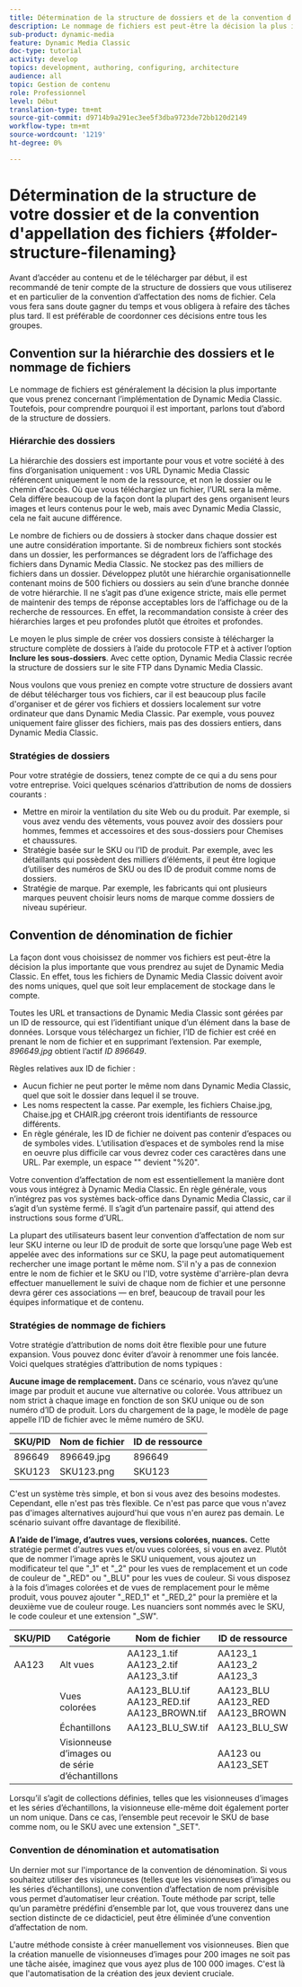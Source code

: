 ```yaml
---
title: Détermination de la structure de dossiers et de la convention d’attribution de noms de fichiers
description: Le nommage de fichiers est peut-être la décision la plus importante que vous prendrez lors de l’implémentation de Dynamic Media Classic. La structure des dossiers est également importante. Découvrez pourquoi il s'agit d'approches si importantes et possibles pour la structure de dossiers et les noms de fichiers.
sub-product: dynamic-media
feature: Dynamic Media Classic
doc-type: tutorial
activity: develop
topics: development, authoring, configuring, architecture
audience: all
topic: Gestion de contenu
role: Professionnel
level: Début
translation-type: tm+mt
source-git-commit: d9714b9a291ec3ee5f3dba9723de72bb120d2149
workflow-type: tm+mt
source-wordcount: '1219'
ht-degree: 0%

---
```



# Détermination de la structure de votre dossier et de la convention d&#39;appellation des fichiers {#folder-structure-filenaming}

Avant d’accéder au contenu et de le télécharger par début, il est recommandé de tenir compte de la structure de dossiers que vous utiliserez et en particulier de la convention d’affectation des noms de fichier. Cela vous fera sans doute gagner du temps et vous obligera à refaire des tâches plus tard. Il est préférable de coordonner ces décisions entre tous les groupes.

## Convention sur la hiérarchie des dossiers et le nommage de fichiers

Le nommage de fichiers est généralement la décision la plus importante que vous prenez concernant l’implémentation de Dynamic Media Classic. Toutefois, pour comprendre pourquoi il est important, parlons tout d’abord de la structure de dossiers.

### Hiérarchie des dossiers

La hiérarchie des dossiers est importante pour vous et votre société à des fins d’organisation uniquement : vos URL Dynamic Media Classic référencent uniquement le nom de la ressource, et non le dossier ou le chemin d’accès. Où que vous téléchargiez un fichier, l’URL sera la même. Cela diffère beaucoup de la façon dont la plupart des gens organisent leurs images et leurs contenus pour le web, mais avec Dynamic Media Classic, cela ne fait aucune différence.

Le nombre de fichiers ou de dossiers à stocker dans chaque dossier est une autre considération importante. Si de nombreux fichiers sont stockés dans un dossier, les performances se dégradent lors de l’affichage des fichiers dans Dynamic Media Classic. Ne stockez pas des milliers de fichiers dans un dossier. Développez plutôt une hiérarchie organisationnelle contenant moins de 500 fichiers ou dossiers au sein d’une branche donnée de votre hiérarchie. Il ne s’agit pas d’une exigence stricte, mais elle permet de maintenir des temps de réponse acceptables lors de l’affichage ou de la recherche de ressources. En effet, la recommandation consiste à créer des hiérarchies larges et peu profondes plutôt que étroites et profondes.

Le moyen le plus simple de créer vos dossiers consiste à télécharger la structure complète de dossiers à l’aide du protocole FTP et à activer l’option **Inclure les sous-dossiers**. Avec cette option, Dynamic Media Classic recrée la structure de dossiers sur le site FTP dans Dynamic Media Classic.

Nous voulons que vous preniez en compte votre structure de dossiers avant de début télécharger tous vos fichiers, car il est beaucoup plus facile d&#39;organiser et de gérer vos fichiers et dossiers localement sur votre ordinateur que dans Dynamic Media Classic. Par exemple, vous pouvez uniquement faire glisser des fichiers, mais pas des dossiers entiers, dans Dynamic Media Classic.

### Stratégies de dossiers

Pour votre stratégie de dossiers, tenez compte de ce qui a du sens pour votre entreprise. Voici quelques scénarios d’attribution de noms de dossiers courants :

- Mettre en miroir la ventilation du site Web ou du produit. Par exemple, si vous avez vendu des vêtements, vous pouvez avoir des dossiers pour hommes, femmes et accessoires et des sous-dossiers pour Chemises et chaussures.
- Stratégie basée sur le SKU ou l’ID de produit. Par exemple, avec les détaillants qui possèdent des milliers d’éléments, il peut être logique d’utiliser des numéros de SKU ou des ID de produit comme noms de dossiers.
- Stratégie de marque. Par exemple, les fabricants qui ont plusieurs marques peuvent choisir leurs noms de marque comme dossiers de niveau supérieur.

## Convention de dénomination de fichier

La façon dont vous choisissez de nommer vos fichiers est peut-être la décision la plus importante que vous prendrez au sujet de Dynamic Media Classic. En effet, tous les fichiers de Dynamic Media Classic doivent avoir des noms uniques, quel que soit leur emplacement de stockage dans le compte.

Toutes les URL et transactions de Dynamic Media Classic sont gérées par un ID de ressource, qui est l’identifiant unique d’un élément dans la base de données. Lorsque vous téléchargez un fichier, l’ID de fichier est créé en prenant le nom de fichier et en supprimant l’extension. Par exemple, _896649.jpg_ obtient l’actif _ID 896649_.

Règles relatives aux ID de fichier :

- Aucun fichier ne peut porter le même nom dans Dynamic Media Classic, quel que soit le dossier dans lequel il se trouve.
- Les noms respectent la casse. Par exemple, les fichiers Chaise.jpg, Chaise.jpg et CHAIR.jpg créeront trois identifiants de ressource différents.
- En règle générale, les ID de fichier ne doivent pas contenir d’espaces ou de symboles vides. L’utilisation d’espaces et de symboles rend la mise en oeuvre plus difficile car vous devrez coder ces caractères dans une URL. Par exemple, un espace &quot;&quot; devient &quot;%20&quot;.

Votre convention d’affectation de nom est essentiellement la manière dont vous vous intégrez à Dynamic Media Classic. En règle générale, vous n’intégrez pas vos systèmes back-office dans Dynamic Media Classic, car il s’agit d’un système fermé. Il s’agit d’un partenaire passif, qui attend des instructions sous forme d’URL.

La plupart des utilisateurs basent leur convention d’affectation de nom sur leur SKU interne ou leur ID de produit de sorte que lorsqu’une page Web est appelée avec des informations sur ce SKU, la page peut automatiquement rechercher une image portant le même nom. S&#39;il n&#39;y a pas de connexion entre le nom de fichier et le SKU ou l&#39;ID, votre système d&#39;arrière-plan devra effectuer manuellement le suivi de chaque nom de fichier et une personne devra gérer ces associations — en bref, beaucoup de travail pour les équipes informatique et de contenu.

### Stratégies de nommage de fichiers

Votre stratégie d’attribution de noms doit être flexible pour une future expansion. Vous pouvez donc éviter d’avoir à renommer une fois lancée. Voici quelques stratégies d’attribution de noms typiques :

**Aucune image de remplacement.** Dans ce scénario, vous n’avez qu’une image par produit et aucune vue alternative ou colorée. Vous attribuez un nom strict à chaque image en fonction de son SKU unique ou de son numéro d’ID de produit. Lors du chargement de la page, le modèle de page appelle l’ID de fichier avec le même numéro de SKU.

| SKU/PID | Nom de fichier | ID de ressource |
| ------- | ---------- | -------- |
| 896649 | 896649.jpg | 896649 |
| SKU123 | SKU123.png | SKU123 |

C&#39;est un système très simple, et bon si vous avez des besoins modestes. Cependant, elle n&#39;est pas très flexible. Ce n&#39;est pas parce que vous n&#39;avez pas d&#39;images alternatives aujourd&#39;hui que vous n&#39;en aurez pas demain. Le scénario suivant offre davantage de flexibilité.

**A l’aide de l’image, d’autres vues, versions colorées, nuances.** Cette stratégie permet d&#39;autres vues et/ou vues colorées, si vous en avez. Plutôt que de nommer l’image après le SKU uniquement, vous ajoutez un modificateur tel que &quot;_1&quot; et &quot;_2&quot; pour les vues de remplacement et un code de couleur de &quot;_RED&quot; ou &quot;_BLU&quot; pour les vues de couleur. Si vous disposez à la fois d’images colorées et de vues de remplacement pour le même produit, vous pouvez ajouter &quot;_RED_1&quot; et &quot;_RED_2&quot; pour la première et la deuxième vue de couleur rouge. Les nuanciers sont nommés avec le SKU, le code couleur et une extension &quot;_SW&quot;.

| SKU/PID | Catégorie | Nom de fichier | ID de ressource |
| ------- | ----------------------- | ------------------------------------------- | ------------------------------- |
| AA123 | Alt vues | AA123_1.tif AA123_2.tif AA123_3.tif | AA123_1 AA123_2 AA123_3 |
|  | Vues colorées | AA123_BLU.tif AA123_RED.tif AA123_BROWN.tif | AA123_BLU AA123_RED AA123_BROWN |
|  | Échantillons | AA123_BLU_SW.tif | AA123_BLU_SW |
|  | Visionneuse d’images ou de série d’échantillons |  | AA123 ou AA123_SET | — |

Lorsqu’il s’agit de collections définies, telles que les visionneuses d’images et les séries d’échantillons, la visionneuse elle-même doit également porter un nom unique. Dans ce cas, l’ensemble peut recevoir le SKU de base comme nom, ou le SKU avec une extension &quot;_SET&quot;.

### Convention de dénomination et automatisation

Un dernier mot sur l&#39;importance de la convention de dénomination. Si vous souhaitez utiliser des visionneuses (telles que les visionneuses d’images ou les séries d’échantillons), une convention d’affectation de nom prévisible vous permet d’automatiser leur création. Toute méthode par script, telle qu’un paramètre prédéfini d’ensemble par lot, que vous trouverez dans une section distincte de ce didacticiel, peut être éliminée d’une convention d’affectation de nom.

L&#39;autre méthode consiste à créer manuellement vos visionneuses. Bien que la création manuelle de visionneuses d’images pour 200 images ne soit pas une tâche aisée, imaginez que vous ayez plus de 100 000 images. C&#39;est là que l&#39;automatisation de la création des jeux devient cruciale.
